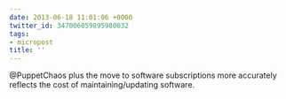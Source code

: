 ```yaml
---
date: 2013-06-18 11:01:06 +0000
twitter_id: 347006059895980032
tags:
- micropost
title: ''
---
```


@PuppetChaos plus the move to software subscriptions more accurately reflects the cost of maintaining/updating software.
